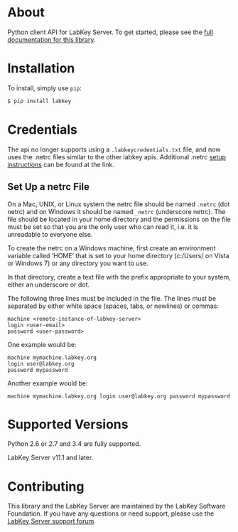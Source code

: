 # About
Python client API for LabKey Server. To get started, please see the [full documentation for this library](https://www.labkey.org/wiki/home/Documentation/page.view?name=python).

# Installation
To install, simply use `pip`:

```bash
$ pip install labkey
```

# Credentials
The api no longer supports using a ``.labkeycredentials.txt`` file, and now uses the .netrc files similar to the other labkey apis. Additional .netrc [setup instructions](https://www.labkey.org/wiki/Staff/steveh/DocsSandbox/page.view?name=netrc&_docid=wiki%3Ae780ab5b-241e-1033-93dd-22a830bccfbb) can be found at the link.

## Set Up a netrc File

On a Mac, UNIX, or Linux system the netrc file should be named ``.netrc`` (dot netrc) and on Windows it should be named ``_netrc`` (underscore netrc). The file should be located in your home directory and the permissions on the file must be set so that you are the only user who can read it, i.e. it is unreadable to everyone else.

To create the netrc on a Windows machine, first create an environment variable called ’HOME’ that is set to your home directory (c:/Users/<User-Name> on Vista or Windows 7) or any directory you want to use.

In that directory, create a text file with the prefix appropriate to your system, either an underscore or dot.

The following three lines must be included in the file. The lines must be separated by either white space (spaces, tabs, or newlines) or commas:
```
machine <remote-instance-of-labkey-server>
login <user-email>
password <user-password>
```

One example would be:
```
machine mymachine.labkey.org
login user@labkey.org
password mypassword
```
Another example would be:
```
machine mymachine.labkey.org login user@labkey.org password mypassword
```

# Supported Versions
Python 2.6 or 2.7 and 3.4 are fully supported.

LabKey Server v11.1 and later.

# Contributing
This library and the LabKey Server are maintained by the LabKey Software Foundation. If you have any questions or need support, please use the [LabKey Server support forum](https://www.labkey.org/wiki/home/page.view?name=support).
